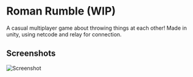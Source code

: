 # Roman Rumble (WIP)
A casual multiplayer game about throwing things at each other!
Made in unity, using netcode and relay for connection.

## Screenshots
![Screenshot](images/Playtest.gif)
